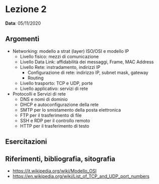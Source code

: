 # Lezione 2

__Data__: 05/11/2020

## Argomenti

- Networking: modello a strat (layer) ISO/OSI e modello IP
  - Livello fisico: mezzi di comunicazione
  - Livello Data Link: affidabilità dei messaggi, Frame, MAC Address
  - Livello Rete: instradamento, indirizzi IP
    - Configurazione di rete: indirizzo IP, subnet mask, gateway
    - Routing
  - Livello trasporto: TCP e UDP, porte
  - Livello applicativo: servizi di rete
- Protocolli e Servizi di rete
  - DNS e nomi di dominio
  - DHCP e autoconfigurazione della rete
  - SMTP per lo smistamento della posta elettronica
  - FTP per il trasferimento di file
  - SSH e RDP per il controllo remoto
  - HTTP per il trasferimento di testo


## Esercitazioni


## Riferimenti, bibliografia, sitografia

- https://it.wikipedia.org/wiki/Modello_OSI
- https://en.wikipedia.org/wiki/List_of_TCP_and_UDP_port_numbers